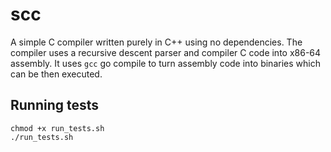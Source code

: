 # scc

A simple C compiler written purely in C++ using no dependencies. The compiler uses a recursive descent parser and compiler C code into x86-64 assembly. It uses `gcc` go compile to turn assembly code into binaries which can be then executed.

## Running tests

```
chmod +x run_tests.sh
./run_tests.sh
```

